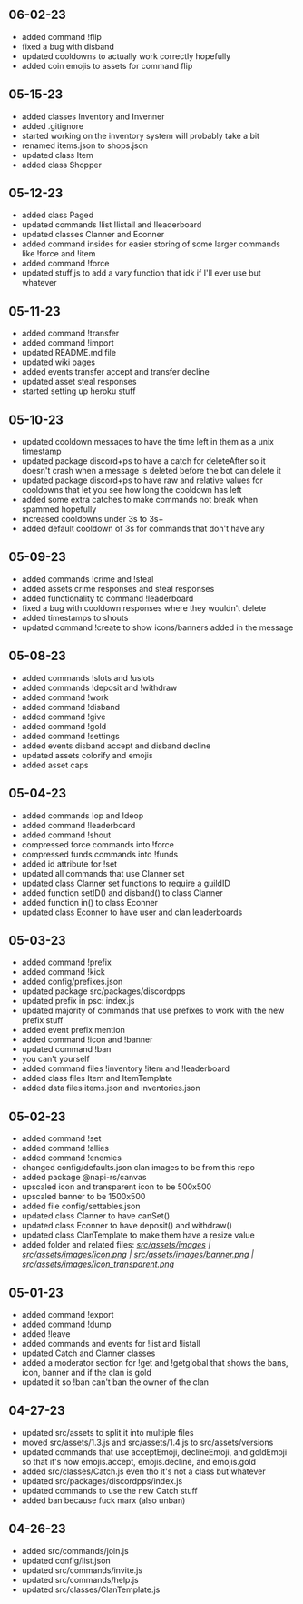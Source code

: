 ## 06-02-23
- added command !flip
- fixed a bug with disband
- updated cooldowns to actually work correctly hopefully
- added coin emojis to assets for command flip

## 05-15-23
- added classes Inventory and Invenner
- added .gitignore
- started working on the inventory system will probably take a bit
- renamed items.json to shops.json
- updated class Item
- added class Shopper

## 05-12-23
- added class Paged
- updated commands !list !listall and !leaderboard
- updated classes Clanner and Econner
- added command insides for easier storing of some larger commands like !force and !item
- added command !force
- updated stuff.js to add a vary function that idk if I'll ever use but whatever

## 05-11-23
- added command !transfer
- added command !import
- updated README.md file
- updated wiki pages
- added events transfer accept and transfer decline
- updated asset steal responses
- started setting up heroku stuff

## 05-10-23
- updated cooldown messages to have the time left in them as a unix timestamp
- updated package discord+ps to have a catch for deleteAfter so it doesn't crash when a message is deleted before the bot can delete it
- updated package discord+ps to have raw and relative values for cooldowns that let you see how long the cooldown has left
- added some extra catches to make commands not break when spammed hopefully
- increased cooldowns under 3s to 3s+
- added default cooldown of 3s for commands that don't have any

## 05-09-23
- added commands !crime and !steal
- added assets crime responses and steal responses
- added functionality to command !leaderboard
- fixed a bug with cooldown responses where they wouldn't delete
- added timestamps to shouts
- updated command !create to show icons/banners added in the message

## 05-08-23
- added commands !slots and !uslots
- added commands !deposit and !withdraw
- added command !work
- added command !disband
- added command !give
- added command !gold
- added command !settings
- added events disband accept and disband decline
- updated assets colorify and emojis
- added asset caps

## 05-04-23
- added commands !op and !deop
- added command !leaderboard
- added command !shout
- compressed force commands into !force
- compressed funds commands into !funds
- added id attribute for !set
- updated all commands that use Clanner set
- updated class Clanner set functions to require a guildID
- added function setID() and disband() to class Clanner
- added function in() to class Econner
- updated class Econner to have user and clan leaderboards

## 05-03-23
- added command !prefix
- added command !kick
- added config/prefixes.json
- updated package src/packages/discordpps
- updated prefix in psc: index.js
- updated majority of commands that use prefixes to work with the new prefix stuff
- added event prefix mention
- added command !icon and !banner
- updated command !ban
- you can't yourself
- added command files !inventory !item and !leaderboard
- added class files Item and ItemTemplate
- added data files items.json and inventories.json

## 05-02-23
- added command !set
- added command !allies
- added command !enemies
- changed config/defaults.json clan images to be from this repo
- added package @napi-rs/canvas
- upscaled icon and transparent icon to be 500x500
- upscaled banner to be 1500x500
- added file config/settables.json
- updated class Clanner to have canSet()
- updated class Econner to have deposit() and withdraw()
- updated class ClanTemplate to make them have a resize value
- added folder and related files: *[src/assets/images](https://github.com/nuttmegg/Clam/tree/main/src/assets/images) | [src/assets/images/icon.png](https://github.com/nuttmegg/Clam/blob/main/src/assets/images/icon.png) | [src/assets/images/banner.png](https://github.com/nuttmegg/Clam/blob/main/src/assets/images/banner.png) | [src/assets/images/icon_transparent.png](https://github.com/nuttmegg/Clam/blob/main/src/assets/images/icon_transparent.png)*

## 05-01-23
- added command !export
- added command !dump
- added !leave
- added commands and events for !list and !listall
- updated Catch and Clanner classes
- added a moderator section for !get and !getglobal that shows the bans, icon, banner and if the clan is gold
- updated it so !ban can't ban the owner of the clan

## 04-27-23
- updated src/assets to split it into multiple files
- moved src/assets/1.3.js and src/assets/1.4.js to src/assets/versions
- updated commands that use acceptEmoji, declineEmoji, and goldEmoji so that it's now emojis.accept, emojis.decline, and emojis.gold
- added src/classes/Catch.js even tho it's not a class but whatever
- updated src/packages/discordpps/index.js
- updated commands to use the new Catch stuff
- added ban because fuck marx (also unban)

## 04-26-23
- added src/commands/join.js
- updated config/list.json
- updated src/commands/invite.js
- updated src/commands/help.js
- updated src/classes/ClanTemplate.js
